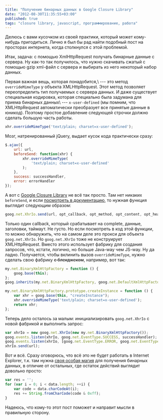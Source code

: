 ```yaml
---
title: "Получение бинарных данных в Google Closure Library"
date: "2012-08-30T11:35:55+03:00"
published: true
tags: "closure library, javascript, программирование, работа"
---
```


Делюсь с вами кусочком из своей практики, который может кому-нибудь пригодиться. Лично я был бы рад найти подобный пост
на просторах интернета, когда столкнулся с этой проблемой.

Итак, задача: с помощью XmlHttpRequest получать бинарные данные с сервера. Ну как-то так получилось, что нужно
скачивать сжатый с помощью gzip xml-файл с сервера и выбирать из него некоторый набор данных.

Первая важная вещь, которая понадобится,\ --- это метод `overrideMimeType` у объекта XMLHttpRequest. Этот метод
позволяет переопределить тип получаемых с сервера данных. И даже существует специальная кодировка, которая специально
была задумана для приема бинарных данных\ --- `x-user-defined` (мы помним, что XMLHttpRequest автоматически
преобразует все принятые данные в юникод). Поэтому простое добавление следующей строчки должно сделать большую часть
работы.

~~~~~javascript
xhr.overrideMimeType('text/plain; charset=x-user-defined');
~~~~~

Мозг, натренированный jQuery, выдает кусок кода практически сразу:

~~~~~javascript
$.ajax({
    url: url,
    beforeSend: function(xhr) {
        xhr.overrideMimeType(
            'text/plain; charset=x-user-defined'
        );
    },
    success: successHandler,
    error: errorHandler
});
~~~~~

А вот с [Google Closure Library](https://developers.google.com/closure/library/) не всё так просто. Там нет никаких
`beforeSend`, и если
[посмотреть в документацию](https://closure-library.googlecode.com/git-history/docs/class_goog_net_XhrIo.html), то 
нужная функция выглядит следующим образом:

~~~~~javascript
goog.net.XhrIo.send(url, opt_callback, opt_method, opt_content, opt_headers, opt_timeoutInterval)
~~~~~

Только один callback, который срабатывает на complete, данные, заголовки, таймаут. Не густо. Но если посмотреть в код
этой функции, то можно обнаружить, что на самом деле это прокси для объекта `goog.net.XhrIo`. Но `goog.net.XhrIo` тоже
не конструирует XMLHttpRequest. Вместо этого использует фабрику для создания запросов, что, кстати, логично, но больше
Java-way чем JS-way. Ну да ладно. Получается, чтобы вклинить вызов `overrideMimeType`, нужно сделать свою фабрику
~~с блекджеком~~, например, вот так:

~~~~~javascript
my.net.BinaryXmlHttpFactory = function () {
    goog.base(this);
};
goog.inherits(my.net.BinaryXmlHttpFactory, goog.net.DefaultXmlHttpFactory);

my.net.BinaryXmlHttpFactory.prototype.createInstance = function () {
    var xhr = goog.base(this, "createInstance");
    xhr.overrideMimeType('text/plain; charset=x-user-defined');
    return xhr;
};
~~~~~

Теперь дело осталось за малым: инициализировать `goog.net.XhrIo` c новой фабрикой и выполнить запрос:

~~~~~javascript
var xhrIo = new goog.net.XhrIo(new my.net.BinaryXmlHttpFactory());
goog.events.listen(xhrIo, goog.net.EventType.SUCCESS, successHandler);
goog.events.listen(xhrIo, [goog.net.EventType.ERROR, goog.net.EventType.ABORT], errorHandler);
xhrIo.send(url);
~~~~~

Вот и всё. Сразу оговорюсь, что всё это не будет работать в Internet Explorer, т.к. там нужна
[своя особая магия](http://stackoverflow.com/a/5913807/682727) для получения бинарных данных, в отличие от остальных,
где остаток действий выглядит довольно просто:

~~~~~javascript
var res = '';
for (var i = 0; i < data.length; ++i) {
    var code = data.charCodeAt(i);
    res += String.fromCharCode(code & 0xff);
}
~~~~~

Надеюсь, что кому-то этот пост поможет и направит мысли в правильную сторону.
